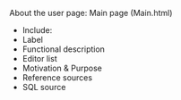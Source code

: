 About the user page:
Main page (Main.html)
- Include:
- Label
- Functional description
- Editor list
- Motivation & Purpose
- Reference sources
- SQL source
